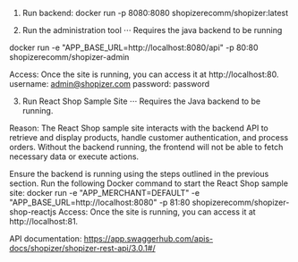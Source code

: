 1. Run backend:
docker run -p 8080:8080 shopizerecomm/shopizer:latest

2. Run the administration tool
⋅⋅⋅ Requires the java backend to be running

docker run -e "APP_BASE_URL=http://localhost:8080/api" -p 80:80 shopizerecomm/shopizer-admin

Access: Once the site is running, you can access it at http://localhost:80.
username: admin@shopizer.com
password: password

3. Run React Shop Sample Site
⋅⋅⋅ Requires the Java backend to be running.

Reason: The React Shop sample site interacts with the backend API to retrieve and display products, handle customer authentication, and process orders. Without the backend running, the frontend will not be able to fetch necessary data or execute actions.

Ensure the backend is running using the steps outlined in the previous section.
Run the following Docker command to start the React Shop sample site:
docker run -e "APP_MERCHANT=DEFAULT" -e "APP_BASE_URL=http://localhost:8080" -p 81:80 shopizerecomm/shopizer-shop-reactjs
Access: Once the site is running, you can access it at http://localhost:81.

API documentation:
https://app.swaggerhub.com/apis-docs/shopizer/shopizer-rest-api/3.0.1#/
